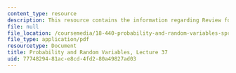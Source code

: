 ```yaml
---
content_type: resource
description: This resource contains the information regarding Review for Final Exam.
file: null
file_location: /coursemedia/18-440-probability-and-random-variables-spring-2014/7774829481ace8cd4fd280a49827ad03_MIT18_440S14_Lecture37.pdf
file_type: application/pdf
resourcetype: Document
title: Probability and Random Variables, Lecture 37
uid: 77748294-81ac-e8cd-4fd2-80a49827ad03
---
```

